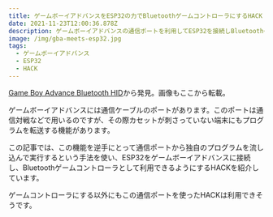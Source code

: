 ```yaml
---
title: ゲームボーイアドバンスをESP32の力でBluetoothゲームコントローラにするHACK
date: 2021-11-23T12:00:36.878Z
description: ゲームボーイアドバンスの通信ポートを利用してESP32を接続しBluetoothゲームコントローラとして利用するHACKを紹介します。
image: /img/gba-meets-esp32.jpg
tags:
  - ゲームボーイアドバンス
  - ESP32
  - HACK
---
```

[Game Boy Advance Bluetooth HID](https://hackaday.io/project/166654-game-boy-advance-bluetooth-hid)から発見。画像もここから転載。

ゲームボーイアドバンスには通信ケーブルのポートがあります。このポートは通信対戦などで用いるのですが、その際カセットが刺さっていない端末にもプログラムを転送する機能があります。

この記事では、この機能を逆手にとって通信ポートから独自のプログラムを流し込んで実行するという手法を使い、ESP32をゲームボーイアドバンスに接続し、Bluetoothゲームコントローラとして利用できるようにするHACKを紹介しています。

ゲームコントローラにする以外にもこの通信ポートを使ったHACKは利用できそうです。
